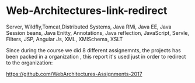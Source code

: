 # Web-Architectures-link-redirect
Server, Wildfly,Tomcat,Distributed Systems, Java RMi, Java EE, Java Session beans, Java Enitty, Annotations, Java reflection, JavaScript, Servle, Filters, JSP, Angular Js, XML, XMlSchema, XSLT

Since during the course we did 8 different assignemnts, the projects has been packed in a organization
, this report it's used just in order to redirect to the organization:

https://github.com/WebArchitectures-Assignments-2017
